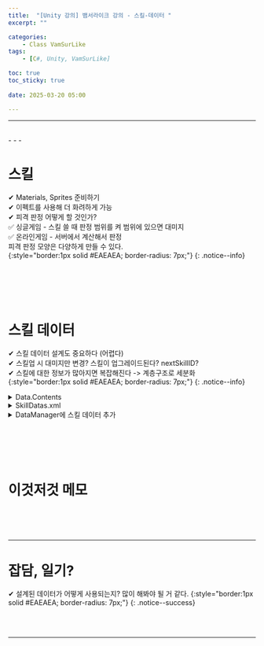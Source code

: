 ```yaml
---
title:  "[Unity 강의] 뱀서라이크 강의 - 스킬-데이터 "
excerpt: ""

categories:
    - Class VamSurLike
tags:
    - [C#, Unity, VamSurLike]

toc: true
toc_sticky: true
 
date: 2025-03-20 05:00

---
```

- - -

<br>
- - - 

<!--&nbsp;🔹 ✔ ✅  -->


# 스킬
✔ Materials, Sprites 준비하기  
✔ 이펙트를 사용해 더 화려하게 가능  
✔ 피격 판정 어떻게 할 것인가?  
✅ 싱글게임 - 스킬 쓸 때 판정 범위를 켜 범위에 있으면 대미지  
✅ 온라인게임 - 서버에서 계산해서 판정  
피격 판정 모양은 다양하게 만들 수 있다.  
{:style="border:1px solid #EAEAEA; border-radius: 7px;"}
{: .notice--info}  

<br><br><br><br>

# 스킬 데이터
✔ 스킬 데이터 설계도 중요하다 (어렵다)  
✔ 스킬업 시 대미지만 변경? 스킬이 업그레이드된다? nextSkillID?  
✔ 스킬에 대한 정보가 많아지면 복잡해진다 -> 계층구조로 세분화  
{:style="border:1px solid #EAEAEA; border-radius: 7px;"}
{: .notice--info}  

<details>
<summary>Data.Contents</summary>
<div class="notice--primary" markdown="1"> 

```c# 
namespace Data
{
    #region SkillData 

    [Serializable]
    public class HitEffect 
    {
        [XmlAttribute]
        public string type;
        [XmlAttribute]
        public int templateID;
        [XmlAttribute]
        public int value;
    }
    public class SkillData
    {
        [XmlAttribute]
        public int templateID;
        [XmlAttribute(AttributeName = "type")]
        //public string skillTypeStr;
        public SkillType skillType = SkillType.None;
        [XmlAttribute]
        public int nextID;
        public int prevID =0;//Todo

        [XmlAttribute]
        public string prefab;

        //아주많이
        [XmlAttribute]
        public int damage;

        //[XmlAttribute("HitEffect")]
        //public List<HitEffect> hitEffects = new List<HitEffect>();
    }

    [Serializable, XmlRoot("SkillDatas")]
    public class SkillDataLoader : ILoader<int, SkillData>
    {
        [XmlElement("PlayerData")]
        public List<SkillData> skills = new List<SkillData>();

        public Dictionary<int, SkillData> MakeDict()
        {
            Dictionary<int, SkillData> dict = new Dictionary<int, SkillData>();
            foreach (SkillData skill in skills)
                dict.Add(skill.templateID, skill);
            return dict;
        }
    }
    #endregion
}
```
</div>
</details>


<details>
<summary>SkillDatas.xml</summary>
<div class="notice--primary" markdown="1"> 

```xml 
<?xml version="1.0" encoding="utf-8"?>
<SkillDatas>
  <SkillData templateID ="1" name ="화염구" type ="projectile" prefab ="FireProjectile.prefab" damage="100"speed="2">
  </SkillData>
  <!--
  <SkillData templateID ="1" name ="화염구" type ="projectile" prefab ="FireProjectile.prefab" damage="100">
    <ProjectileData speed="3" damage="10" hitCount ="1">
      <OnHit>
        <HitEffect type="buff" templateID="30"></HitEffect>
      </OnHit>
      <SpawnData></SpawnData>
    </ProjectileData>
  </SkillData>
  <SkillData templateID ="11" NextTemplateID ="12" name ="평타" type ="melee" prefab ="" damage="100">
  </SkillData>
  <SkillData templateID ="12" NextTemplateID ="13" name ="평타" type ="melee" prefab ="" damage="100">
  </SkillData>
  <SkillData templateID ="13" name ="평타" type ="melee" prefab ="" damage="100">
  </SkillData>
  -->
</SkillDatas>
```
</div>
</details>


<details>
<summary>DataManager에 스킬 데이터 추가</summary>
<div class="notice--primary" markdown="1"> 

```c#

public interface ILoader<Key, Value>
{
    Dictionary<Key, Value> MakeDict();
}

public class DataManager
{
    public Dictionary<int, Data.PlayerData> PlayerDic { get; private set; } = new Dictionary<int, Data.PlayerData>();
    public Dictionary<int, Data.SkillData> SkillDic { get; private set; } = new Dictionary<int, Data.SkillData>();

    public void Init()
    {
        PlayerDic = LoadXml<Data.PlayerDataLoader, int, Data.PlayerData>("PlayerData.xml").MakeDict();
        SkillDic = LoadXml<Data.SkillDataLoader, int, Data.SkillData>("SkillData.xml").MakeDict();
    }

}
```
</div>
</details>

<br><br><br><br>

# 이것저것 메모


<br><br><br>
- - - 

# 잡담, 일기?
✔ 설계된 데이터가 어떻게 사용되는지? 많이 해봐야 될 거 같다.
{:style="border:1px solid #EAEAEA; border-radius: 7px;"}
{: .notice--success}  


<br><br>
- - -